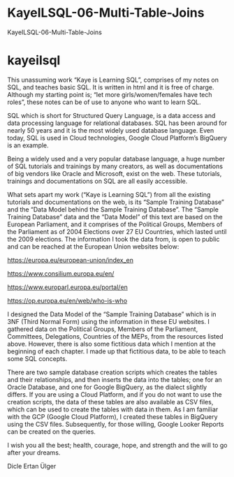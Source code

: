 # KayeILSQL-06-Multi-Table-Joins
KayeILSQL-06-Multi-Table-Joins
# kayeilsql
This unassuming work “Kaye is Learning SQL”, comprises of my notes on SQL, and teaches basic SQL. It is written in html and it is free of charge. Although my starting point is; “let more girls/women/females have tech roles”, these notes can be of use to anyone who want to learn SQL.

SQL which is short for Structured Query Language, is a data access and data processing language for relational databases. SQL has been around for nearly 50 years and it is the most widely used database language. Even today, SQL is used in Cloud technologies, Google Cloud Platform’s BigQuery is an example. 

Being a widely used and a very popular database language, a huge number of SQL tutorials and trainings by many creators, as well as documentations of big vendors like Oracle and Microsoft, exist on the web.
These tutorials, trainings and documentations on SQL are all easily accessible.

What sets apart my work (“Kaye is Learning SQL”) from all the existing tutorials and documentations on the web, is its “Sample Training Database” and the “Data Model behind the Sample Training Database”. 
The “Sample Training Database” data and the “Data Model” of this text are based on the European Parliament, and it comprises of the Political Groups, Members of the Parliament as of 2004 Elections over 27 EU Countries, which lasted until the 2009 elections.
The information I took the data from, is open to public and can be reached at the European Union websites below:

https://europa.eu/european-union/index_en

https://www.consilium.europa.eu/en/

https://www.europarl.europa.eu/portal/en

https://op.europa.eu/en/web/who-is-who

I designed the Data Model of the “Sample Training Database” which is in 3NF (Third Normal Form) using the information in these EU websites. I gathered data on the Political Groups, Members of the Parliament, Committees, Delegations, Countries of the MEPs, from the resources listed above.
However, there is also some fictitious data which I mention at the beginning of each chapter.
I made up that fictitious data, to be able to teach some SQL concepts.

There are two sample database creation scripts which creates the tables and their relationships, and then inserts the data into the tables; one for an Oracle Database, and one for Google BigQuery, as the dialect slightly differs.
If you are using a Cloud Platform, and if you do not want to use the creation scripts, the data of these tables are also available as CSV files, which can be used to create the tables with data in them. As I am familiar with the GCP (Google Cloud Platform), I created these tables in BigQuery using the CSV files.
Subsequently, for those willing, Google Looker Reports can be created on the queries.

I wish you all the best; health, courage, hope, and strength and the will to go after your dreams.

Dicle Ertan Ülger
